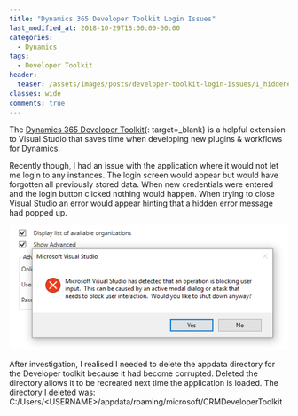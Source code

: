 ```yaml
---
title: "Dynamics 365 Developer Toolkit Login Issues"
last_modified_at: 2018-10-29T18:00:00-00:00
categories:
  - Dynamics
tags:
  - Developer Toolkit
header:
  teaser: /assets/images/posts/developer-toolkit-login-issues/1_hiddenerror.png
classes: wide
comments: true
---
```

The [Dynamics 365 Developer Toolkit](https://marketplace.visualstudio.com/items?itemName=DynamicsCRMPG.MicrosoftDynamicsCRMDeveloperToolkit){: target=_blank} is a helpful extension to Visual Studio that saves time when developing new plugins & workflows for Dynamics.

Recently though, I had an issue with the application where it would not let me login to any instances. The login screen would appear but would have forgotten all previously stored data. When new credentials were entered and the login button clicked nothing would happen. When trying to close Visual Studio an error would appear hinting that a hidden error message had popped up.

![Error message appeared when closing Visual Studio](/assets/images/posts/developer-toolkit-login-issues/1_hiddenerror.png)

After investigation, I realised I needed to delete the appdata directory for the Developer toolkit because it had become corrupted. Deleted the directory allows it to be recreated next time the application is loaded. The directory I deleted was: C:/Users/&lt;USERNAME&gt;/appdata/roaming/microsoft/CRMDeveloperToolkit
